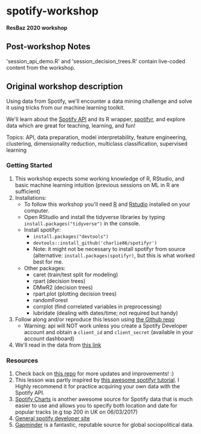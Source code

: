 # spotify-workshop

**ResBaz 2020 workshop**

## Post-workshop Notes
'session_api_demo.R' and 'session_decision_trees.R' contain live-coded content from the workshop. 


## Original workshop description

Using data from Spotify, we'll encounter a data mining challenge and solve it using tricks from our machine learning toolkit. 

We'll learn about the [Spotify API](https://developer.spotify.com/documentation/web-api/) and its R wrapper, [spotifyr](https://www.rcharlie.com/spotifyr/), and explore data which are great for teaching, learning, and fun!

Topics: API, data preparation, model interpretability, feature engineering, clustering, dimensionality reduction, multiclass classification, supervised learning

### Getting Started
1. This workshop expects some working knowledge of R, RStudio, and basic machine learning intuition (previous sessions on ML in R are sufficient)
2. Installations:
    * To follow this workshop you'll need [R](https://cran.r-project.org/mirrors.html) and [Rstudio](https://rstudio.com/products/rstudio/download/) installed on your computer.
    * Open RStudio and install the tidyverse libraries by typing `install.packages("tidyverse")` in the console.
    * Install spotifyr:
        * `install.packages("devtools")`
        * `devtools::install_github('charlie86/spotifyr')`
        * Note: it might not be necessary to install spotifyr from source (alternative: `install.packages(spotifyr)`, but this is what worked best for me.
    * Other packages:
        * caret (train/test split for modeling)
        * rpart (decision trees)
        * DMwR2 (decision trees)
        * rpart.plot (plotting decision trees)
        * randomForest 
        * corrplot (find correlated variables in preprocessing)
        * lubridate (dealing with dates/time; not required but handy)
3. Follow along and/or reproduce this lesson using [the Github repo](https://github.com/nwgiebink/spotify-workshop)
    * Warning: api will NOT work unless you create a Spotify Developer account and obtain a `client_id` and `client_secret` (available in your account dashboard)
4. We'll read in the data from [this link](https://raw.githubusercontent.com/nwgiebink/spotify-workshop/master/markdowns/spot_clean.csv) 




### Resources

1. Check back on [this repo](https://github.com/nwgiebink/spotify-workshop) for more updates and improvements! :)
2. This lesson was partly inspired by [this awesome spotifyr tutorial](https://msmith7161.github.io/what-is-speechiness/). I Highly recommend it for practice acquiring your own data with the Spotify API.
3. [Spotify Charts](https://spotifycharts.com/regional) is another awesome source for Spotify data that is much easier to use and allows you to specify both location and date for popular tracks (e.g top 200 in UK on 06/03/2017)
4. [General spotify developer site](https://developer.spotify.com/)
5. [Gapminder](https://www.gapminder.org/data/) is a fantastic, reputable source for global sociopolitical data.